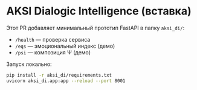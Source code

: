 # AKSI Dialogic Intelligence (вставка)

Этот PR добавляет минимальный прототип FastAPI в папку `aksi_di/`:
- `/health` — проверка сервиса
- `/eqs` — эмоциональный индекс (демо)
- `/psi` — композиция Ψ (демо)

Запуск локально:
```bash
pip install -r aksi_di/requirements.txt
uvicorn aksi_di.app:app --reload --port 8001
```
